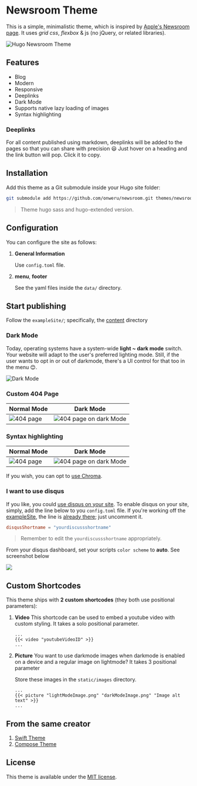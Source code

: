 # Newsroom Theme

This is a simple, minimalistic theme, which is inspired by [Apple's Newsroom page](https://www.apple.com/newsroom/). It uses *grid css*, *flexbox* & js (no jQuery, or related libraries).

![Hugo Newsroom Theme](https://github.com/onweru/newsroom/blob/master/images/screenshot.png)

## Features

* Blog
* Modern
* Responsive
* Deeplinks
* Dark Mode
* Supports native lazy loading of images
* Syntax highlighting 

### Deeplinks

For all content published using markdown, deeplinks will be added to the pages so that you can share with precision :smiley: Just   hover on a heading and the link button will pop. Click it to copy.

## Installation

Add this theme as a Git submodule inside your Hugo site folder:

```bash
git submodule add https://github.com/onweru/newsroom.git themes/newsroom
```

> Theme hugo sass and hugo-extended version.

## Configuration

You can configure the site as follows:

1. **General Information**

    Use `config.toml` file.

2. **menu**, **footer**

    See the yaml files inside the `data/` directory.

## Start publishing

Follow the `exampleSite/`; specifically, the [content](https://github.com/onweru/newsroom/tree/master/exampleSite/content/post) directory

### Dark Mode

Today, operating systems have a system-wide __light ~ dark mode__ switch. Your website will adapt to the user's preferred lighting mode. Still, if the user wants to opt in or out of darkmode, there's a UI control for that too in the menu 😊.

![Dark Mode](https://github.com/onweru/newsroom/blob/master/images/screenshot-dark.png)

### Custom 404 Page

| Normal Mode | Dark Mode |
|--- | ---|
| ![404 page](https://github.com/onweru/newsroom/blob/master/images/404.png) | ![404 page on dark Mode](https://github.com/onweru/newsroom/blob/master/images/404-dark.png)|

### Syntax highlighting

| Normal Mode | Dark Mode |
|--- | ---|
| ![404 page](https://github.com/onweru/newsroom/blob/master/images/syntax.png) | ![404 page on dark Mode](https://github.com/onweru/newsroom/blob/master/images/syntax-dark.png)|

If you wish, you can opt to [use Chroma](./exampleSite/config.toml#L17-L27).

### I want to use disqus

If you like, you could [use disqus on your site](https://github.com/onweru/newsroom/issues/2). To enable disqus on your site, simply, add the line below to you `config.toml` file. If you're working off the [exampleSite](https://github.com/onweru/newsroom/tree/master/exampleSite), the line is [already there](https://github.com/onweru/newsroom/blob/ad9b7a9f7ea266b539f846a2f3bdf080e648bb84/exampleSite/config.toml#L15-L16); just uncomment it.

```toml
disqusShortname = "yourdiscussshortname"
```
> Remember to edit the `yourdiscussshortname` appropriately.

From your disqus dashboard, set your scripts `color scheme` to __auto__. See screenshot below

![](https://github.com/onweru/newsroom/blob/master/images/disqus-color-scheme.png)

## Custom Shortcodes

This theme ships with __2 custom shortcodes__ (they both use positional parameters):

1. __Video__
    This shortcode can be used to embed a youtube video with custom styling. It takes a solo positional parameter.
    
    ```
    ...
    {{< video "youtubeVideoID" >}}
    ...
    ```

2. __Picture__
    You want to use darkmode images when darkmode is enabled on a device and a regular image on lightmode? It takes 3 positional parameter

    Store these images in the `static/images` directory. 
    
    ```
    ...
    {{< picture "lightModeImage.png" "darkModeImage.png" "Image alt text" >}}
    ...
    ```

## From the same creator

1. [Swift Theme](https://github.com/onweru/hugo-swift-theme)
2. [Compose Theme](https://github.com/onweru/compose)

## License

This theme is available under the [MIT license](https://github.com/onweru/newsroom/blob/master/LICENSE.md).
